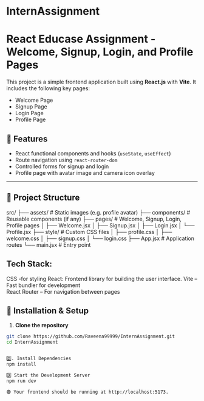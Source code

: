 # InternAssignment
# React Educase Assignment - Welcome, Signup, Login, and Profile Pages

This project is a simple frontend application built using **React.js** with **Vite**. It includes the following key pages:

- Welcome Page
- Signup Page
- Login Page
- Profile Page

## 🚀 Features

- React functional components and hooks (`useState`, `useEffect`)
- Route navigation using `react-router-dom`
- Controlled forms for signup and login
- Profile page with avatar image and camera icon overlay

---

## 📁 Project Structure

src/
├── assets/ # Static images (e.g. profile avatar)
├── components/ # Reusable components (if any)
├── pages/ # Welcome, Signup, Login, Profile pages
│ ├── Welcome.jsx
│ ├── Signup.jsx
│ ├── Login.jsx
│ └── Profile.jsx
├── style/ # Custom CSS files
│ ├── profile.css
│ ├── welcome.css
│ ├── signup.css
│ └── login.css
├── App.jsx # Application routes
└── main.jsx # Entry point


## Tech Stack:
CSS -for styling
React: Frontend library for building the user interface.
Vite – Fast bundler for development  
React Router – For navigation between pages  

## 🔧 Installation & Setup

1. **Clone the repository**

```bash
git clone https://github.com/Raveena99999/InternAssignment.git
cd InternAssignment


2️⃣. Install Dependencies
npm install

3️⃣ Start the Development Server
npm run dev

🟢 Your frontend should be running at http://localhost:5173.
